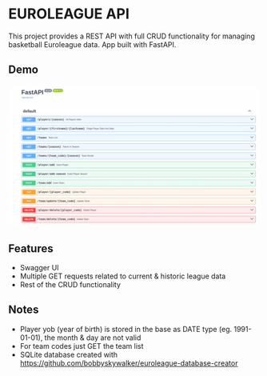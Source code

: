 
# EUROLEAGUE API

This project provides a REST API with full CRUD functionality for managing basketball Euroleague data. App built with FastAPI.





## Demo
![Swagger UI](https://github.com/bobbyskywalker/euroleague_api/blob/main/misc/swagger_demo.gif?raw=true)

## Features

- Swagger UI
- Multiple GET requests related to current & historic league data
- Rest of the CRUD functionality



## Notes

* Player yob (year of birth) is stored in the base as DATE type (eg. 1991-01-01), the month & day are not valid
* For team codes just GET the team list
* SQLite database created with https://github.com/bobbyskywalker/euroleague-database-creator
